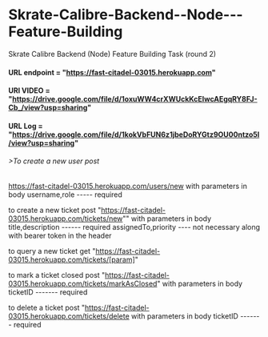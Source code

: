 # Skrate-Calibre-Backend--Node---Feature-Building
Skrate Calibre Backend (Node) Feature Building Task (round 2)

#### URL endpoint = "https://fast-citadel-03015.herokuapp.com"
#### URl VIDEO = "https://drive.google.com/file/d/1oxuWW4crXWUckKcEIwcAEgqRY8FJ-Cb_/view?usp=sharing"
#### URL Log = "https://drive.google.com/file/d/1kokVbFUN6z1jbeDoRYGtz9OU00ntzo5l/view?usp=sharing"

###### >To create a new user post
https://fast-citadel-03015.herokuapp.com/users/new 
with parameters in body
username,role ----- required 

to create a new ticket post 
"https://fast-citadel-03015.herokuapp.com/tickets/new""
with parameters in body
title,description ------ required 
assignedTo,priority ---- not necessary
along with bearer token in the header 

to query a new ticket get
"https://fast-citadel-03015.herokuapp.com/tickets/[param]"


to mark a ticket closed post 
"https://fast-citadel-03015.herokuapp.com/tickets/markAsClosed"
with parameters in body 
ticketID ------- required 

to delete a ticket post 
"https://fast-citadel-03015.herokuapp.com/tickets/delete
with parameters in body 
ticketID ------- required 





